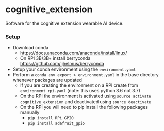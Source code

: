 # cognitive_extension
Software for the cognitive extension wearable AI device.

### Setup
* Download conda
   * https://docs.anaconda.com/anaconda/install/linux/
   * On RPI 3B/3B+ install berryconda https://github.com/jjhelmus/berryconda
* Setup your conda environment using the `environment.yaml`
* Perform a `conda env export > environment.yaml` in the base directory whenever packages are updated
   * If you are creating the environment on a RPI create from `environment_rpi.yaml` (note: this uses python 3.6 not 3.7)
   * On the RPI the environment is activated using `source activate cognitive_extension` and deactivated using `source deactivate`
   * On the RPI you will need to pip install the following packages manually
      * `pip install RPi.GPIO`
      * `pip install adafruit_gpio`
